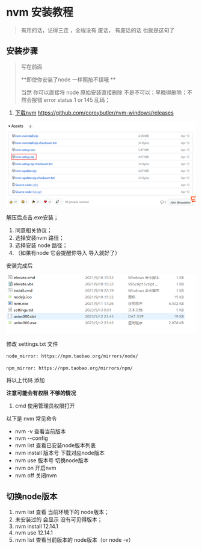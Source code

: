 # nvm 安装教程 

> 有用的话，记得三连 ，全程没有 废话， 有废话的话 也就是这句了

## 安装步骤

> 写在前面
>
> **即使你安装了node 一样照按不误哦 **
>
> 当然 你可以直接将 node 原始安装直接删除 不是不可以；早晚得删除；不然会报错 error status 1 or 145 乱码；

1. [下载nvm](https://github.com/coreybutler/nvm-windows/releases)    https://github.com/coreybutler/nvm-windows/releases

![image-20230514135033045](/images/image-20230514135033045.png)



解压后点击.exe安装；

1. 同意相关协议；
2. 选择安装nvm 路径；
3. 选择安装 node 路径；
4. （如果有node 它会提醒你导入 导入就好了）

安装完成后 

![image-20230514135829831](/images/image-20230514135829831.png)

修改 settings.txt 文件

```
node_mirror: https://npm.taobao.org/mirrors/node/

npm_mirror: https://npm.taobao.org/mirrors/npm/
```

将以上代码 添加

**注意可能会有权限 不够的情况**

1. cmd 使用管理员权限打开

以下是 nvm 常见命令

- nvm -v 查看当前版本
- nvm --config 
- nvm list 查看已安装node版本列表
- nvm install 版本号 下载对应node版本
- nvm use 版本号 切换node版本
- nvm on 开启nvm
- nvm off 关闭nvm

## 切换node版本

1. nvm list 查看 当前环境下的 node版本；
2. 未安装过的 会显示 没有可见得版本；
3. nvm install 12.14.1
4. nvm use 12.14.1
5. nvm list 查看当前版本的 node版本（or node -v）





